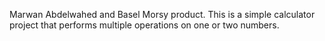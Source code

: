 Marwan Abdelwahed and Basel Morsy product. 
This is a simple calculator project that performs multiple operations on one or two numbers. 

